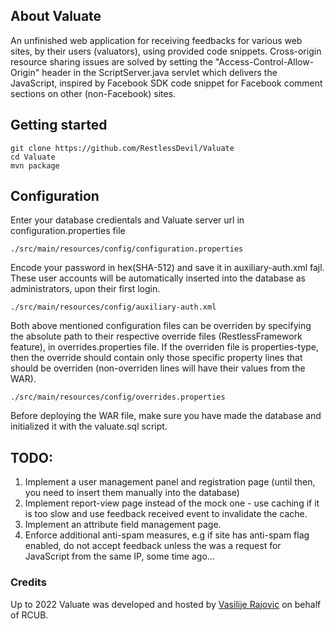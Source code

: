 ## About Valuate
An unfinished web application for receiving feedbacks for various web sites, by their users (valuators), using provided code snippets.
Cross-origin resource sharing issues are solved by setting the "Access-Control-Allow-Origin" header in the ScriptServer.java servlet which delivers the JavaScript, inspired by Facebook SDK code snippet for Facebook comment sections on other (non-Facebook) sites.

## Getting started

```
git clone https://github.com/RestlessDevil/Valuate
cd Valuate
mvn package
```

## Configuration
Enter your database credientals and Valuate server url in configuration.properties file
```
./src/main/resources/config/configuration.properties
```

Encode your password in hex(SHA-512) and save it in auxiliary-auth.xml fajl. These user accounts will be automatically inserted into the database as administrators, upon their first login.
```
./src/main/resources/config/auxiliary-auth.xml
```

Both above mentioned configuration files can be overriden by specifying the absolute path to their respective override files (RestlessFramework feature), in overrides.properties file. If the overriden file is properties-type, then the override should contain only those specific property lines that should be overriden (non-overriden lines will have their values from the WAR).
```
./src/main/resources/config/overrides.properties
```

Before deploying the WAR file, make sure you have made the database and initialized it with the valuate.sql script.

## TODO:

1. Implement a user management panel and registration page (until then, you need to insert them manually into the database)
2. Implement report-view page instead of the mock one - use caching if it is too slow and use feedback received event to invalidate the cache.
3. Implement an attribute field management page.
4. Enforce additional anti-spam measures, e.g if site has anti-spam flag enabled, do not accept feedback unless the was a request for JavaScript from the same IP, some time ago...

### Credits
Up to 2022 Valuate was developed and hosted by [Vasilije Rajovic](https://github.com/RestlessDevil) on behalf of RCUB.
